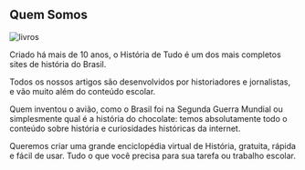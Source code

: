 ## Quem Somos

![livros](https://sp-ao.shortpixel.ai/client/to_auto,q_glossy,ret_img,w_768/https://www.historiadetudo.com/wp-content/uploads/2021/06/book-1659717_1920-768x440.jpg)

Criado há mais de 10 anos, o História de Tudo é um dos mais completos sites de história do Brasil.

Todos os nossos artigos são desenvolvidos por historiadores e jornalistas, e vão muito além do conteúdo escolar.

Quem inventou o avião, como o Brasil foi na Segunda Guerra Mundial ou simplesmente qual é a história do chocolate: temos absolutamente todo o conteúdo sobre história e curiosidades históricas da internet.

Queremos criar uma grande enciclopédia virtual de História, gratuita, rápida e fácil de usar. Tudo o que você precisa para sua tarefa ou trabalho escolar.

